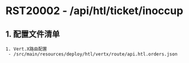 # RST20002 - /api/htl/ticket/inoccup

## 1. 配置文件清单

```
1. Vert.X路由配置
 - /src/main/resources/deploy/htl/vertx/route/api.htl.orders.json
```



